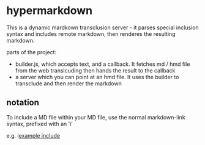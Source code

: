 # hypermarkdown

This is a dynamic mardkown transclusion server - it parses special inclusion syntax and includes remote markdown, then renderes the resulting markdown.

parts of the project: 

- builder.js, which accepts text, and a callback. It fetches md / hmd file from the web translcuding then hands the result to the callback
- a server which you can point at an hmd file. It uses the builder to transclude and then render the markdown

## notation

To include a MD file within your MD file, use the normal markdown-link syntax, prefixed with an 'i'

e.g.  i[example include](https://github.com/loomio/loomio/raw/master/README.md)


